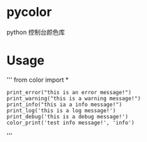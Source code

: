 # pycolor
python 控制台颜色库

# Usage
'''
    from color import *
    
    print_error("this is an error message!")
    print_warning("this is a warning message!")
    print_info("this ia a info message!")
    print_log('this is a log message!')
    print_debug('this is a debug message!')
    color_print('test info message!', 'info')
'''
